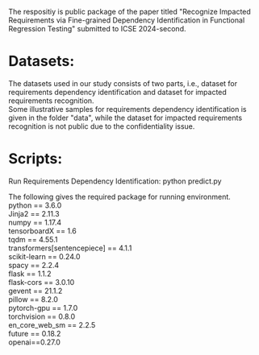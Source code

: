 The respositiy is public package of the paper titled "Recognize Impacted Requirements via Fine-grained Dependency Identification in Functional Regression Testing" submitted to ICSE 2024-second.

# Datasets:  
The datasets used in our study consists of two parts, i.e., dataset for requirements dependency identification and dataset for impacted requirements recognition.  
Some illustrative samples for requirements dependency identification is given in the folder "data", while the dataset for impacted requirements recognition is not public due to the confidentiality issue.

# Scripts:  
Run Requirements Dependency Identification: python predict.py


The following gives the required package for running environment.  
python == 3.6.0  
Jinja2 == 2.11.3  
numpy == 1.17.4  
tensorboardX == 1.6  
tqdm == 4.55.1  
transformers[sentencepiece] == 4.1.1  
scikit-learn == 0.24.0  
spacy == 2.2.4  
flask == 1.1.2  
flask-cors == 3.0.10  
gevent == 21.1.2  
pillow == 8.2.0  
pytorch-gpu == 1.7.0  
torchvision == 0.8.0  
en_core_web_sm == 2.2.5  
future == 0.18.2  
openai==0.27.0
